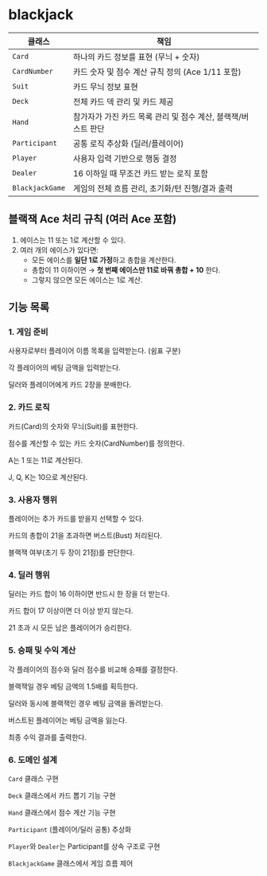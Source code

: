 # blackjack

| 클래스 | 책임 |
| --- | --- |
| `Card` | 하나의 카드 정보를 표현 (무늬 + 숫자) |
| `CardNumber` | 카드 숫자 및 점수 계산 규칙 정의 (Ace 1/11 포함) |
| `Suit` | 카드 무늬 정보 표현
| `Deck` | 전체 카드 덱 관리 및 카드 제공 |
| `Hand` | 참가자가 가진 카드 목록 관리 및 점수 계산, 블랙잭/버스트 판단 |
| `Participant` | 공통 로직 추상화 (딜러/플레이어) |
| `Player` | 사용자 입력 기반으로 행동 결정 |
| `Dealer` | 16 이하일 때 무조건 카드 받는 로직 포함 |
| `BlackjackGame` | 게임의 전체 흐름 관리, 초기화/턴 진행/결과 출력 |

## 블랙잭 Ace 처리 규칙 (여러 Ace 포함)

1. 에이스는 11 또는 1로 계산할 수 있다.
2. 여러 개의 에이스가 있다면:
    - 모든 에이스를 **일단 1로 가정**하고 총합을 계산한다.
    - 총합이 11 이하이면 → **첫 번째 에이스만 11로 바꿔 총합 + 10** 한다.
    - 그렇지 않으면 모든 에이스는 1로 계산.

## 기능 목록

### 1. 게임 준비

사용자로부터 플레이어 이름 목록을 입력받는다. (쉼표 구분)

각 플레이어의 베팅 금액을 입력받는다.

딜러와 플레이어에게 카드 2장을 분배한다.

### 2. 카드 로직

카드(Card)의 숫자와 무늬(Suit)를 표현한다.

점수를 계산할 수 있는 카드 숫자(CardNumber)를 정의한다.

A는 1 또는 11로 계산된다.

J, Q, K는 10으로 계산된다.

### 3. 사용자 행위

플레이어는 추가 카드를 받을지 선택할 수 있다.

카드의 총합이 21을 초과하면 버스트(Bust) 처리된다.

블랙잭 여부(초기 두 장이 21점)를 판단한다.

### 4. 딜러 행위

딜러는 카드 합이 16 이하이면 반드시 한 장을 더 받는다.

카드 합이 17 이상이면 더 이상 받지 않는다.

21 초과 시 모든 남은 플레이어가 승리한다.

### 5. 승패 및 수익 계산

각 플레이어의 점수와 딜러 점수를 비교해 승패를 결정한다.

블랙잭일 경우 베팅 금액의 1.5배를 획득한다.

딜러와 동시에 블랙잭인 경우 베팅 금액을 돌려받는다.

버스트된 플레이어는 베팅 금액을 잃는다.

최종 수익 결과를 출력한다.

### 6. 도메인 설계

`Card` 클래스 구현

`Deck` 클래스에서 카드 뽑기 기능 구현

`Hand` 클래스에서 점수 계산 기능 구현

`Participant` (플레이어/딜러 공통) 추상화

`Player`와 `Dealer`는 Participant를 상속 구조로 구현

`BlackjackGame` 클래스에서 게임 흐름 제어
